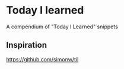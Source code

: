 # Today I learned
A compendium of "Today I Learned" snippets

## Inspiration
https://github.com/simonw/til
